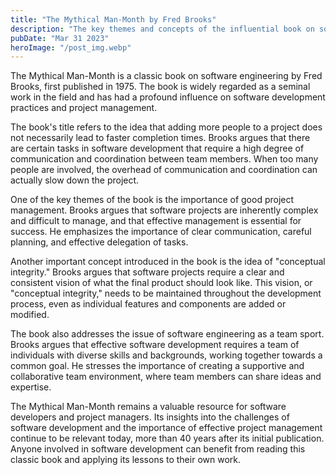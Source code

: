 ```yaml
---
title: "The Mythical Man-Month by Fred Brooks"
description: "The key themes and concepts of the influential book on software engineering..."
pubDate: "Mar 31 2023"
heroImage: "/post_img.webp"
---
```


The Mythical Man-Month is a classic book on software engineering by Fred Brooks, first published in 1975. The book is widely regarded as a seminal work in the field and has had a profound influence on software development practices and project management.

The book's title refers to the idea that adding more people to a project does not necessarily lead to faster completion times. Brooks argues that there are certain tasks in software development that require a high degree of communication and coordination between team members. When too many people are involved, the overhead of communication and coordination can actually slow down the project.

One of the key themes of the book is the importance of good project management. Brooks argues that software projects are inherently complex and difficult to manage, and that effective management is essential for success. He emphasizes the importance of clear communication, careful planning, and effective delegation of tasks.

Another important concept introduced in the book is the idea of "conceptual integrity." Brooks argues that software projects require a clear and consistent vision of what the final product should look like. This vision, or "conceptual integrity," needs to be maintained throughout the development process, even as individual features and components are added or modified.

The book also addresses the issue of software engineering as a team sport. Brooks argues that effective software development requires a team of individuals with diverse skills and backgrounds, working together towards a common goal. He stresses the importance of creating a supportive and collaborative team environment, where team members can share ideas and expertise.

The Mythical Man-Month remains a valuable resource for software developers and project managers. Its insights into the challenges of software development and the importance of effective project management continue to be relevant today, more than 40 years after its initial publication. Anyone involved in software development can benefit from reading this classic book and applying its lessons to their own work.